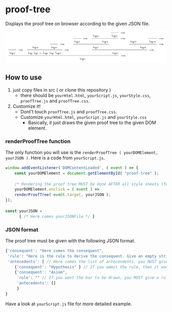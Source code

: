 # proof-tree

Displays the proof tree on browser according to the given JSON file.

![Image of the proof tree](proof-tree-img.png)

## How to use
1. just copy files in src ( or clone this repository )
   - there should be `yourHtml.html`, `yourScript.js`, `yourStyle.css`, `proofTree.js` and `proofTree.css`.
1. Customize it!
   - Dont't touch `proofTree.js` and `proofTree.css`.
   - Customize `yourHtml.html`, `yourScript.js` and `yourStyle.css`
     - Basically, it just draws the given proof tree to the given DOM element.

### renderProofTree function
The only function you will use is the `renderProofTree ( yourDOMElement, yourJSON )`.
Here is a code from `yourScript.js`.

```javascript
window.addEventListener('DOMContentLoaded', ( event ) => {
    const yourDOMElement = document.getElementById( "proof-tree" );

    /* Rendering the proof tree MUST be done AFTER all style sheets (for styling the proof tree) are loaded */
    yourDOMElement.onclick = ( event ) =>
	renderProofTree( event.target, yourJSON ); 
});

const yourJSON =
      { /* Here comes yourJSONFile */ }

```

### JSON format
The proof tree must be given with the following JSON format.

```javascript
{'consequent': "Here comes the consequent",
 'rule': "Here is the rule to derive the consequent. Give an empty string if you dont't want to show the name",
 'antecedents': [ // Here comes the list of antecendents. you MUST give an empty list even there is no antecedents if you gave a rule name.
    {'consequent': "Hypothesis" } // If you ommit the rule, then it won't show the horizontal bar (and the antecedents) on the consequent.
    {'consequent': "Axiom",
     'rule': "" // If you want the bar to be drawn, you MUST give a rule name. Again, If you dont't want to show the name, just give an empty string.
     'antecedents': []
     }
}
```
Have a look at `yourScript.js` file for more detailed example.






